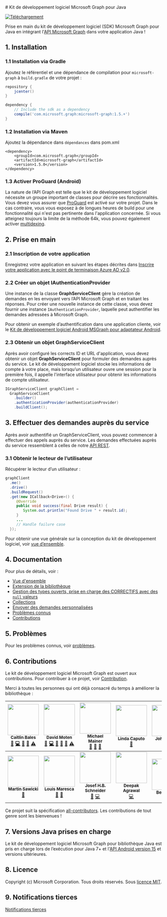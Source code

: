 \# Kit de développement logiciel Microsoft Graph pour Java

[ ![Téléchargement](https://api.bintray.com/packages/microsoftgraph/Maven/microsoft-graph/images/download.svg) ](https://bintray.com/microsoftgraph/Maven/microsoft-graph/_latestVersion)


Prise en main du kit de développement logiciel (SDK) Microsoft Graph pour Java en intégrant l'[API Microsoft Graph](https://graph.microsoft.io/en-us/getting-started) dans votre application Java !

## 1. Installation

### 1.1 Installation via Gradle

Ajoutez le référentiel et une dépendance de compilation pour `microsoft-graph` à `build.gradle` de votre projet :

```gradle
repository {
    jcenter()
}

dependency {
    // Include the sdk as a dependency
    compile('com.microsoft.graph:microsoft-graph:1.5.+')
}
```

### 1.2 Installation via Maven
Ajoutez la dépendance dans `dépendances` dans pom.xml
```dependency
<dependency>
	<groupId>com.microsoft.graph</groupId>
	<artifactId>microsoft-graph</artifactId>
	<version>1.5.0</version>
</dependency>
```

### 1.3 Activer ProGuard (Android)
La nature de l’API Graph est telle que le kit de développement logiciel nécessite un groupe important de classes pour décrire ses fonctionnalités. Vous devez vous assurer que [ProGuard](https://developer.android.com/studio/build/shrink-code.html) est activé sur votre projet. Dans le cas contraire, vous vous exposez à de longues heures de build pour une fonctionnalité qui n'est pas pertinente dans l'application concernée. Si vous atteignez toujours la limite de la méthode 64k, vous pouvez également activer [multidexing](https://developer.android.com/studio/build/multidex.html).

## 2. Prise en main

### 2.1 Inscription de votre application

Enregistrez votre application en suivant les étapes décrites dans [Inscrire votre application avec le point de terminaison Azure AD v2.0](https://developer.microsoft.com/fr-fr/graph/docs/concepts/auth_register_app_v2).

### 2.2 Créer un objet IAuthenticationProvider

Une instance de la classe **GraphServiceClient** gère la création de demandes en les envoyant vers l’API Microsoft Graph et en traitant les réponses. Pour créer une nouvelle instance de cette classe, vous devez fournir une instance `IAuthenticationProvider`, laquelle peut authentifier les demandes adressées à Microsoft Graph.

Pour obtenir un exemple d’authentification dans une application cliente, voir le [Kit de développement logiciel Android MSGraph pour adaptateur Android](https://github.com/microsoftgraph/msgraph-sdk-android-msa-auth-for-android-adapter).

### 2.3 Obtenir un objet GraphServiceClient
Après avoir configuré les corrects ID et URL d'application, vous devez obtenir un objet **GraphServiceClient** pour formuler des demandes auprès du service. Le kit de développement logiciel stocke les informations de compte à votre place, mais lorsqu’un utilisateur ouvre une session pour la première fois, il appelle l'interface utilisateur pour obtenir les informations de compte utilisateur.

```java
IGraphServiceClient graphClient = 
  GraphServiceClient
    .builder()
    .authenticationProvider(authenticationProvider)
    .buildClient();
```

## 3. Effectuer des demandes auprès du service

Après avoir authentifié un GraphServiceClient, vous pouvez commencer à effectuer des appels auprès du service. Les demandes effectuées auprès du service ressemblent à celles de notre [API REST](https://developer.microsoft.com/fr-fr/graph/docs/concepts/overview).

### 3.1 Obtenir le lecteur de l’utilisateur

Récupérer le lecteur d’un utilisateur :

```java
graphClient
  .me()
  .drive()
  .buildRequest()
  .get(new ICallback<Drive>() {
     @Override
     public void success(final Drive result) {
        System.out.println("Found Drive " + result.id);
     }
     ...
     // Handle failure case
  });
```

Pour obtenir une vue générale sur la conception du kit de développement logiciel, voir [vue d’ensemble](https://github.com/microsoftgraph/msgraph-sdk-java/wiki/Overview).

## 4. Documentation

Pour plus de détails, voir :

* [Vue d'ensemble](https://github.com/microsoftgraph/msgraph-sdk-java/wiki/Overview)
* [Extension de la bibliothèque](https://github.com/microsoftgraph/msgraph-sdk-java/wiki/Extending-the-Library)
* [Gestion des types ouverts, prise en charge des CORRECTIFS avec des `null` valeurs](https://github.com/microsoftgraph/msgraph-sdk-java/wiki/Working-with-Open-Types)
* [Collections](https://github.com/microsoftgraph/msgraph-sdk-java/wiki/Working-with-Collections)
* [Envoyer des demandes personnalisées](https://github.com/microsoftgraph/msgraph-sdk-java/wiki/Custom-Requests)
* [Problèmes connus](https://github.com/microsoftgraph/msgraph-sdk-java/wiki/Known-Issues)
* [Contributions](https://github.com/microsoftgraph/msgraph-sdk-java/blob/master/CONTRIBUTING.md)

## 5. Problèmes

Pour les problèmes connus, voir [problèmes](https://github.com/MicrosoftGraph/msgraph-sdk-java/issues).

## 6. Contributions

Le kit de développement logiciel Microsoft Graph est ouvert aux contributions. Pour contribuer à ce projet, voir [Contribution](https://github.com/microsoftgraph/msgraph-sdk-java/blob/master/CONTRIBUTING.md).

Merci à toutes les personnes qui ont déjà consacré du temps à améliorer la bibliothèque :

<!-- ALL-CONTRIBUTORS-LIST:START  -->
<!-- prettier-ignore -->
| [<img src="https://avatars.githubusercontent.com/u/2273297?v=4" width="100px;"/><br /><sub><b>Caitlin Bales</b></sub>](https://developer.microsoft.com/graph)<br />[💬](#question-cbales "Answering Questions") [💻](https://github.com/microsoftgraph/msgraph-sdk-java/commits?author=cbales "Code") [📖](https://github.com/microsoftgraph/msgraph-sdk-java/wiki "Documentation") [👀](#review-cbales "Reviewed Pull Requests") [⚠️](https://github.com/microsoftgraph/msgraph-sdk-java/commits?author=cbales "Tests")| [<img src="https://avatars.githubusercontent.com/u/318187?v=4" width="100px;"/><br /><sub><b>David Moten</b></sub>](https://github.com/davidmoten)<br /> [🐛](https://github.com/microsoftgraph/msgraph-sdk-java/issues?q=is%3Aissue+author%3Adavidmoten "Bug reports") [💻](https://github.com/microsoftgraph/msgraph-sdk-java/commits?author=davidmoten "Code") [📖](https://github.com/microsoftgraph/msgraph-sdk-java/commit/87389b5a4240072e3f2226a2f04f089916ffed0b#diff-04c6e90faac2675aa89e2176d2eec7d8 "Documentation") [🤔](#ideas-davidmoten "Ideas & Planning") [👀](#review-davidmoten "Reviewed Pull Requests") [⚠️](https://github.com/microsoftgraph/msgraph-sdk-java/commits?author=davidmoten "Tests") | [<img src="https://avatars.githubusercontent.com/u/8527305?v=4" width="100px;"/><br /><sub><b>Michael Mainer</b></sub>](https://developer.microsoft.com/graph)<br /> [💬](#question-cbales "Answering Questions") [🤔](#ideas-MIchaelMainer "Ideas & Planning") [👀](#review-MIchaelMainer "Reviewed Pull Requests") | [<img src="https://avatars.githubusercontent.com/u/27295799?v=4" width="100px;"/><br /><sub><b>Linda Caputo</b></sub>](https://developer.microsoft.com/graph)<br />[📖](https://github.com/microsoftgraph/msgraph-sdk-java/wiki "Documentation") | [<img src="https://avatars.githubusercontent.com/u/8884923?v=4" width="100px;"/><br /><sub><b>John Austin</b></sub>](https://developer.microsoft.com/graph)<br />[🐛](https://github.com/microsoftgraph/msgraph-sdk-java/issues "Bug reports") | [<img src="https://avatars.githubusercontent.com/u/3460953?v=4" width="100px;"/><br /><sub><b>Dmitry Pimenov</b></sub>](https://developer.microsoft.com/graph)<br />[🤔](#ideas-dpim "Ideas & Planning") | [<img src="https://avatars.githubusercontent.com/u/1427840?v=4" width="100px;"/><br /><sub><b>Jonathan Giles</b></sub>](https://github.com/JonathanGiles)<br />[🤔](#ideas-JonathanGiles "Ideas & Planning") |
| :---: | :---: | :---: | :---: | :---: | :---: | :---: |
|  [<img src="https://avatars.githubusercontent.com/u/881767?v=4" width="100px;"/><br /><sub><b>Martin Sawicki</b></sub>](https://github.com/martinsawicki)<br />[🤔](#ideas-martinsawicki "Ideas & Planning") | [<img src="https://avatars.githubusercontent.com/u/29152134?v=4" width="100px;"/><br /><sub><b>Louis Maresca</b></sub>](https://github.com/LouMM)<br />[🤔](#ideas-LouMM "Ideas & Planning") [👀](#review-LouMM "Reviewed Pull Requests") | [<img src="https://avatars.githubusercontent.com/u/604089?v=4" width="100px;"/><br /><sub><b>Josef H.B. Schneider</b></sub>](https://j0s.at/)<br />[🐛](https://github.com/microsoftgraph/msgraph-sdk-java/issues?q=is%3Aissue+author%3AJ0s3f "Bug reports") [💻](https://github.com/microsoftgraph/msgraph-sdk-java/commits?author=J0s3f "Code") | [<img src="https://avatars2.githubusercontent.com/u/3197588?v=4" width="100px;"/><br /><sub><b>Deepak Agrawal</b></sub>](https://github.com/deepak2016)<br />[💻](https://github.com/microsoftgraph/msgraph-sdk-java/commits?author=deepak2016 "Code") | <img src="https://avatars.githubusercontent.com/u/22523479?v=4" width="100px;"/><br /><sub><b>Ben Tipper</b></sub><br /> | [<img src="https://avatars3.githubusercontent.com/u/16473684?v=4" width="100px;"/><br /><sub><b>Nakul Sabharwal</b></sub>](https://github.com/NakulSabharwal)<br />[💻](https://github.com/microsoftgraph/msgraph-sdk-java/commits?author=NakulSabharwal "Code") [👀](#review-NakulSabharwal "Reviewed Pull Requests")
<!-- ALL-CONTRIBUTORS-LIST:END -->

Ce projet suit la spécification [all-contributors](https://github.com/kentcdodds/all-contributors). Les contributions de tout genre sont les bienvenues !

## 7. Versions Java prises en charge
Le kit de développement logiciel Microsoft Graph pour bibliothèque Java est pris en charge lors de l’exécution pour Java 7+ et l'[API Android version 15](http://source.android.com/source/build-numbers.html) et versions ultérieures.

## 8. Licence

Copyright (c) Microsoft Corporation. Tous droits réservés. Sous [licence MIT](LICENSE).

## 9. Notifications tierces

[Notifications tierces](THIRD%20PARTY%20NOTICES)
